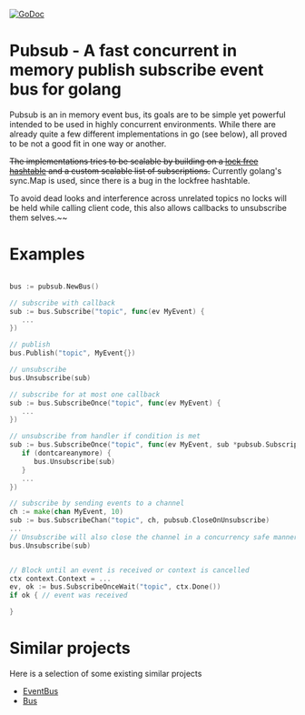 [![GoDoc](https://godoc.org/github.com/simonfxr/pubsub?status.svg)](https://godoc.org/github.com/simonfxr/pubsub)

# Pubsub - A fast concurrent in memory publish subscribe event bus for golang

Pubsub is an in memory event bus, its goals are to be simple yet powerful
intended to be used in highly concurrent environments. While there are already
quite a few different implementations in go (see below), all proved to be not a
good fit in one way or another.

~~The implementations tries to be scalable by building on a [lock free
hashtable](https://github.com/cornelk/hashmap) and a custom scalable list of
subscriptions.~~ Currently golang's sync.Map is used, since there is a
bug in the lockfree hashtable.

To avoid dead looks and interference across unrelated topics no locks will be
held while calling client code, this also allows callbacks to unsubscribe them
selves.~~

# Examples

```go

bus := pubsub.NewBus()

// subscribe with callback
sub := bus.Subscribe("topic", func(ev MyEvent) {
   ...
})

// publish
bus.Publish("topic", MyEvent{})

// unsubscribe
bus.Unsubscribe(sub)

// subscribe for at most one callback
sub := bus.SubscribeOnce("topic", func(ev MyEvent) {
   ...
})

// unsubscribe from handler if condition is met
sub := bus.SubscribeOnce("topic", func(ev MyEvent, sub *pubsub.Subscription) {
   if (dontcareanymore) {
      bus.Unsubscribe(sub)
   }
   ...
})

// subscribe by sending events to a channel
ch := make(chan MyEvent, 10)
sub := bus.SubscribeChan("topic", ch, pubsub.CloseOnUnsubscribe)
...
// Unsubscribe will also close the channel in a concurrency safe manner
bus.Unsubscribe(sub)


// Block until an event is received or context is cancelled
ctx context.Context = ...
ev, ok := bus.SubscribeOnceWait("topic", ctx.Done())
if ok { // event was received

}
```

# Similar projects

Here is a selection of some existing similar projects

- [EventBus](https://github.com/asaskevich/EventBus)
- [Bus](https://github.com/mustafaturan/bus/blob/master/bus.go)
